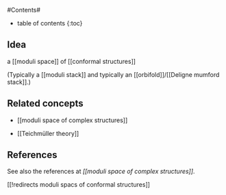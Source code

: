 
#Contents#
* table of contents
{:toc}

## Idea

a [[moduli space]] of [[conformal structures]]

(Typically a [[moduli stack]] and typically an [[orbifold]]/[[Deligne mumford stack]].)


## Related concepts

* [[moduli space of complex structures]]

* [[Teichmüller theory]]

## References

See also the references at _[[moduli space of complex structures]]_.

[[!redirects moduli spacs of conformal structures]]